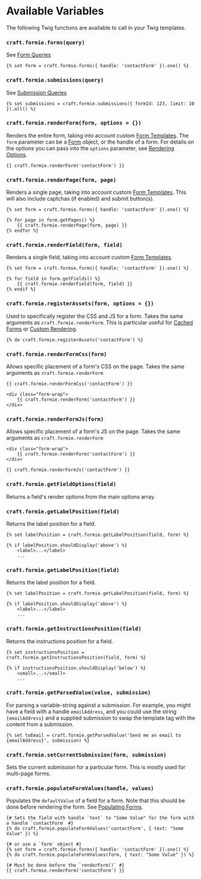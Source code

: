# Available Variables

The following Twig functions are available to call in your Twig templates.

### `craft.formie.forms(query)`
See [Form Queries](docs:getting-elements/form-queries)

```twig
{% set form = craft.formie.forms({ handle: 'contactForm' }).one() %}
```


### `craft.formie.submissions(query)`
See [Submission Queries](docs:getting-elements/submission-queries)

```twig
{% set submissions = craft.formie.submissions({ formId: 123, limit: 10 }).all() %}
```


### `craft.formie.renderForm(form, options = {})`
Renders the entire form, taking into account custom [Form Templates](docs:feature-tour/form-templates). The `form` parameter can be a [Form](docs:developers/form) object, or the handle of a form. For details on the options you can pass into the `options` parameter, see [Rendering Options](docs:template-guides/rendering-options).

```twig
{{ craft.formie.renderForm('contactForm') }}
```


### `craft.formie.renderPage(form, page)`
Renders a single page, taking into account custom [Form Templates](docs:feature-tour/form-templates). This will also include captchas (if enabled) and submit button(s).

```twig
{% set form = craft.formie.forms({ handle: 'contactForm' }).one() %}

{% for page in form.getPages() %}
    {{ craft.formie.renderPage(form, page) }}
{% endfor %}
```


### `craft.formie.renderField(form, field)`
Renders a single field, taking into account custom [Form Templates](docs:feature-tour/form-templates).

```twig
{% set form = craft.formie.forms({ handle: 'contactForm' }).one() %}

{% for field in form.getFields() %}
    {{ craft.formie.renderField(form, field) }}
{% endif %}
```


### `craft.formie.registerAssets(form, options = {})`
Used to specifically register the CSS and JS for a form. Takes the same arguments as `craft.formie.renderForm`. This is particular useful for [Cached Forms](docs:template-guides/cached-forms) or [Custom Rendering](docs:template-guides/custom-rendering).

```twig
{% do craft.formie.registerAssets('contactForm') %}
```


### `craft.formie.renderFormCss(form)`
Allows specific placement of a form's CSS on the page. Takes the same arguments as `craft.formie.renderForm`

```twig
{{ craft.formie.renderFormCss('contactForm') }}

<div class="form-wrap">
    {{ craft.formie.renderForm('contactForm') }}
</div>
```


### `craft.formie.renderFormJs(form)`
Allows specific placement of a form's JS on the page. Takes the same arguments as `craft.formie.renderForm`

```twig
<div class="form-wrap">
    {{ craft.formie.renderForm('contactForm') }}
</div>

{{ craft.formie.renderFormJs('contactForm') }}
```


### `craft.formie.getFieldOptions(field)`
Returns a field's render options from the main options array.


### `craft.formie.getLabelPosition(field)`
Returns the label position for a field.

```twig
{% set labelPosition = craft.formie.getLabelPosition(field, form) %}

{% if labelPosition.shouldDisplay('above') %}
    <label>...</label>
    ...
```


### `craft.formie.getLabelPosition(field)`
Returns the label position for a field.

```twig
{% set labelPosition = craft.formie.getLabelPosition(field, form) %}

{% if labelPosition.shouldDisplay('above') %}
    <label>...</label>
    ...
```


### `craft.formie.getInstructionsPosition(field)`
Returns the instructions position for a field.

```twig
{% set instructionsPosition = craft.formie.getInstructionsPosition(field, form) %}

{% if instructionsPosition.shouldDisplay('below') %}
    <small>...</small>
    ...
```


### `craft.formie.getParsedValue(value, submission)`
For parsing a variable-string against a submission. For example, you might have a field with a handle `emailAddress`, and you could use the string `{emailAddress}` and a supplied submission to swap the template tag with the content from a submission.

```twig
{% set toEmail = craft.formie.getParsedValue('Send me an email to {emailAddress}', submission) %}
```


### `craft.formie.setCurrentSubmission(form, submission)`
Sets the current submission for a particular form. This is mostly used for multi-page forms.


### `craft.formie.populateFormValues(handle, values)`
Populates the `defaultValue` of a field for a form. Note that this should be done before rendering the form. See [Populating Forms](docs:template-guides/populating-forms).

```twig
{# Sets the field with handle `text` to "Some Value" for the form with a handle `contactForm` #}
{% do craft.formie.populateFormValues('contactForm', { text: "Some Value" }) %}

{# or use a `form` object #}
{% set form = craft.formie.forms({ handle: 'contactForm' }).one() %}
{% do craft.formie.populateFormValues(form, { text: "Some Value" }) %}

{# Must be done before the `renderForm()` #}
{{ craft.formie.renderForm('contactForm') }}
```
